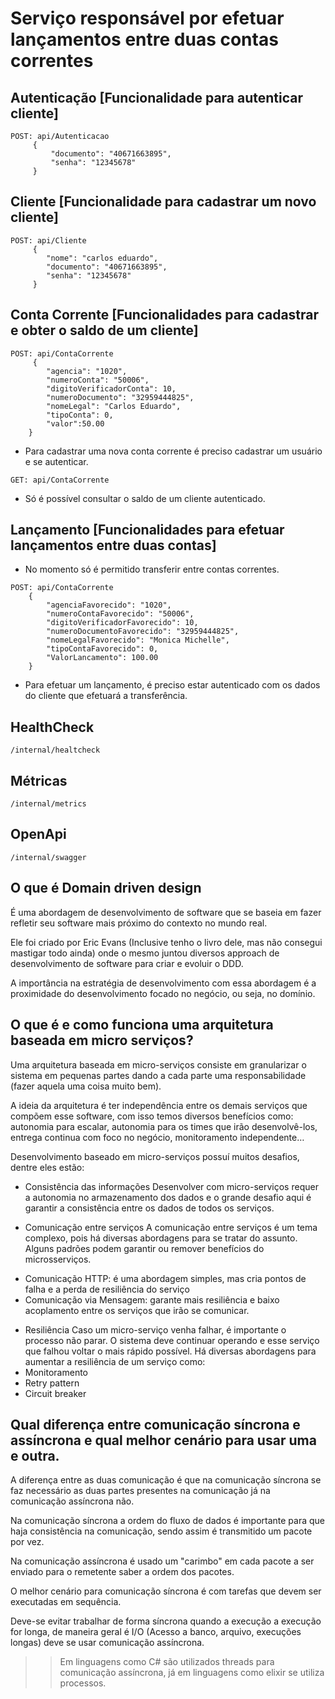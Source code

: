 # Serviço responsável por efetuar lançamentos entre duas contas correntes


## Autenticação [Funcionalidade para autenticar cliente]
```
POST: api/Autenticacao
     {
         "documento": "40671663895",
         "senha": "12345678"
     }
```


## Cliente [Funcionalidade para cadastrar um novo cliente]
```
POST: api/Cliente
     {
        "nome": "carlos eduardo",
        "documento": "40671663895",
        "senha": "12345678"
     }
```


## Conta Corrente [Funcionalidades para cadastrar e obter o saldo de um cliente]
```
POST: api/ContaCorrente
     {
        "agencia": "1020",
        "numeroConta": "50006",
        "digitoVerificadorConta": 10,
        "numeroDocumento": "32959444825",
        "nomeLegal": "Carlos Eduardo",
        "tipoConta": 0,
        "valor":50.00
    }
```
* Para cadastrar uma nova conta corrente é preciso cadastrar um usuário e se autenticar.


```
GET: api/ContaCorrente
```
* Só é possível consultar o saldo de um cliente autenticado.


## Lançamento [Funcionalidades para efetuar lançamentos entre duas contas]
* No momento só é permitido transferir entre contas correntes.
```
POST: api/ContaCorrente
    {
        "agenciaFavorecido": "1020",
        "numeroContaFavorecido": "50006",
        "digitoVerificadorFavorecido": 10,
        "numeroDocumentoFavorecido": "32959444825",
        "nomeLegalFavorecido": "Monica Michelle",
        "tipoContaFavorecido": 0,
        "ValorLancamento": 100.00
    }
```
* Para efetuar um lançamento, é preciso estar autenticado com os dados do cliente que efetuará a transferência.

## HealthCheck
 `/internal/healtcheck`

## Métricas

`/internal/metrics`

## OpenApi
`/internal/swagger`


## O que é Domain driven design
 
É uma abordagem de desenvolvimento de software que se baseia em fazer refletir seu software mais próximo do contexto no mundo real.
 
Ele foi criado por Eric Evans (Inclusive tenho o livro dele, mas não consegui mastigar todo ainda) onde o mesmo juntou diversos approach de desenvolvimento de software para criar e evoluir o DDD.
 
A importância na estratégia de desenvolvimento com essa abordagem é a proximidade do desenvolvimento focado no negócio, ou seja, no domínio.
 
 
## O que é e como funciona uma arquitetura baseada em micro serviços?
 
Uma arquitetura baseada em micro-serviços consiste em granularizar o sistema em pequenas partes dando a cada parte uma responsabilidade (fazer aquela uma coisa muito bem).
 
A ideia da arquitetura é ter independência entre os demais serviços que compõem esse software, com isso temos diversos benefícios como: autonomia para escalar, autonomia para os times que irão desenvolvê-los, entrega continua com foco no negócio, monitoramento independente…
 
Desenvolvimento baseado em micro-serviços possuí muitos desafios, dentre eles estão:
 
* Consistência das informações
Desenvolver com micro-serviços requer a autonomia no armazenamento dos dados e o grande desafio aqui é garantir a consistência entre os dados de todos os serviços.
 
* Comunicação entre serviços
A comunicação entre serviços é um tema complexo, pois há diversas abordagens para se tratar do assunto. Alguns padrões podem garantir ou remover benefícios do microsserviços.
- Comunicação HTTP: é uma abordagem simples, mas cria pontos de falha e a perda de resiliência do serviço
- Comunicação via Mensagem: garante mais resiliência e baixo acoplamento entre os serviços que irão se comunicar.
 
* Resiliência
Caso um micro-serviço venha falhar, é importante o processo não parar. O sistema deve continuar operando e esse serviço que falhou voltar o mais rápido possível.
Há diversas abordagens para aumentar a resiliência de um serviço como:
* Monitoramento
* Retry pattern
* Circuit breaker
 
## Qual diferença entre comunicação síncrona e assíncrona e qual melhor cenário para usar uma e outra.
 
A diferença entre as duas comunicação é que na comunicação síncrona se faz necessário as duas partes presentes na comunicação já na comunicação assíncrona não.
 
Na comunicação síncrona a ordem do fluxo de dados é importante para que haja consistência na comunicação, sendo assim é transmitido um pacote por vez.
 
Na comunicação assíncrona é usado um "carimbo" em cada pacote a ser enviado para o remetente saber a ordem dos pacotes.

O melhor cenário para comunicação síncrona é com tarefas que devem ser executadas em sequência.
 
Deve-se evitar trabalhar de forma síncrona quando a execução a execução for longa, de maneira geral é I/O (Acesso a banco, arquivo, execuções longas) deve se usar comunicação assíncrona.
  
>> Em linguagens como C# são utilizados threads para comunicação assíncrona, já em linguagens como elixir se utiliza processos.
